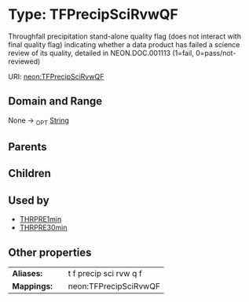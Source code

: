 
# Type: TFPrecipSciRvwQF


Throughfall precipitation stand-alone quality flag (does not interact with final quality flag) indicating whether a data product has failed a science review of its quality, detailed in NEON.DOC.001113 (1=fail, 0=pass/not-reviewed)

URI: [neon:TFPrecipSciRvwQF](https://data.neonscience.org/TFPrecipSciRvwQF)


## Domain and Range

None ->  <sub>OPT</sub> [String](types/String.md)

## Parents


## Children


## Used by

 * [THRPRE1min](THRPRE1min.md)
 * [THRPRE30min](THRPRE30min.md)

## Other properties

|  |  |  |
| --- | --- | --- |
| **Aliases:** | | t f precip sci rvw q f |
| **Mappings:** | | neon:TFPrecipSciRvwQF |

